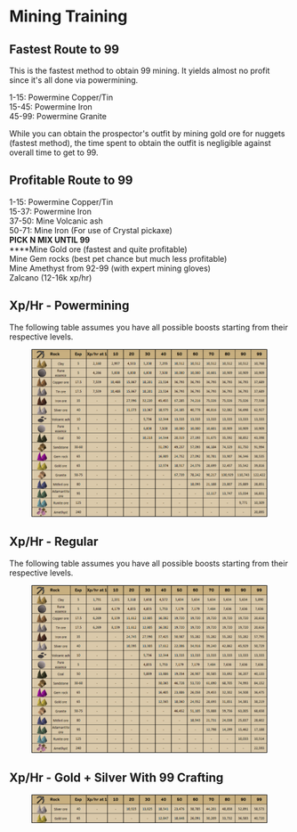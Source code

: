 # Mining Training

## Fastest Route to 99

This is the fastest method to obtain 99 mining. It yields almost no profit since it's all done via powermining.

1-15: Powermine Copper/Tin\
15-45: Powermine Iron\
45-99: Powermine Granite

While you can obtain the prospector's outfit by mining gold ore for nuggets (fastest method), the time spent to obtain the outfit is negligible against overall time to get to 99.

## Profitable Route to 99

1-15: Powermine Copper/Tin\
15-37: Powermine Iron\
37-50: Mine Volcanic ash\
50-71: Mine Iron (For use of Crystal pickaxe)\
**PICK N MIX UNTIL 99**\
****Mine Gold ore (fastest and quite profitable)\
Mine Gem rocks (best pet chance but much less profitable)\
Mine Amethyst from 92-99 (with expert mining gloves)\
Zalcano (12-16k xp/hr)

## Xp/Hr - Powermining

The following table assumes you have all possible boosts starting from their respective levels.

<figure><img src="../../.gitbook/assets/Mining_Rates_Powermining.png" alt=""><figcaption></figcaption></figure>

## Xp/Hr - Regular

The following table assumes you have all possible boosts starting from their respective levels.

<figure><img src="../../.gitbook/assets/Mining_Rates_Regular.png" alt=""><figcaption></figcaption></figure>

## Xp/Hr - Gold + Silver With 99 Crafting

<figure><img src="../../.gitbook/assets/Mining_Rates_Gold_Silver.png" alt=""><figcaption></figcaption></figure>
